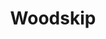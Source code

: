 ---
templateKey: blog-post
featuredpost: false
featuredimage: /assets/Woodskip.png
title: Woodskip
description: Fish~Pole
testfield: 1468
---